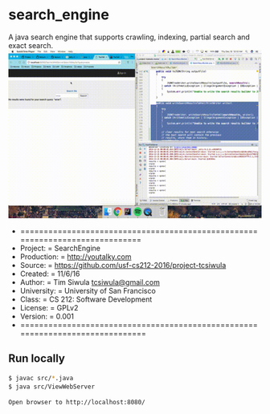 # search_engine
A java search engine that supports crawling, indexing, partial search and exact search.
![Animated Demo](search.gif)


 * =============================================================================
 * Project:     =        SearchEngine
 * Production:  =        http://youtalky.com
 * Source:      =        https://github.com/usf-cs212-2016/project-tcsiwula
 * Created:      =        11/6/16
 * Author:       =        Tim Siwula <tcsiwula@gmail.com>
 * University:   =        University of San Francisco
 * Class:        =        CS 212: Software Development
 * License:      =        GPLv2
 * Version:      =        0.001
 * ==============================================================================

## Run locally

```sh
$ javac src/*.java
$ java src/ViewWebServer
```

```sh
Open browser to http://localhost:8080/
```
